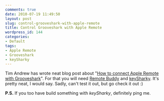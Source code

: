 ```yaml
---
comments: true
date: 2010-07-19 11:49:50
layout: post
slug: control-grooveshark-with-apple-remote
title: Control Grooveshark with Apple Remote
wordpress_id: 144
categories:
- Default
tags:
- Apple Remote
- Grooveshark
- keySharky
---
```


Tim Andrew has wrote neat blog post about "[How to connect Apple Remote with Grooveshark](http://blog.timothyandrew.net/post/697171692/apple-remote-with-grooveshark)". For that you will need [Remote Buddy](http://www.iospirit.com/products/remotebuddy/ajaxremote/) and [keySharky](https://addons.mozilla.org/en-US/firefox/addon/54954/). It's pretty neat, I would say. Sadly, can't test it out, but go check it out :)

**P.S.** If you too have build something with _keySharky_, definitely ping me.
